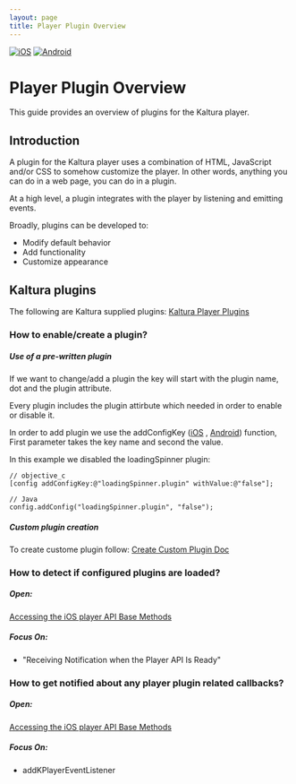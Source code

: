 ```yaml
---
layout: page
title: Player Plugin Overview
---
```


[![iOS](https://img.shields.io/badge/iOS-Supported-green.svg)](https://github.com/kaltura/player-sdk-native-ios)
[![Android](https://img.shields.io/badge/Android-Supported-green.svg)](https://github.com/kaltura/player-sdk-native-ios)

# Player Plugin Overview 

This guide provides an overview of plugins for the Kaltura player. 

## Introduction
A plugin for the Kaltura player uses a combination of HTML, JavaScript and/or CSS to somehow customize the player. In other words, anything you can do in a web page, you can do in a plugin.

At a high level, a plugin integrates with the player by listening and emitting events.

Broadly, plugins can be developed to:

* Modify default behavior
* Add functionality
* Customize appearance

## Kaltura plugins
The following are Kaltura supplied plugins:
[Kaltura Player Plugins](https://vpaas.kaltura.com/documentation/player-sdk/Player-Plugins-in-the-SDK-Supported-plugins#sthash.3a8Dft10.dpbs)

### How to enable/create a plugin?

##### Use of a pre-written plugin

If we want to change/add a plugin the key will start with the plugin name, dot and the plugin attribute.

Every plugin includes the plugin attirbute which needed in order to enable or disable it.

In order to add plugin we use the addConfigKey ([iOS](https://github.com/kaltura/player-sdk-native-ios/blob/master/KALTURAPlayerSDK/KPPlayerConfig.h#L57) , [Android](https://github.com/kaltura/player-sdk-native-android/blob/master/playerSDK/src/main/java/com/kaltura/playersdk/KPPlayerConfig.java#L86)) function, First parameter takes the key name and second the value.

In this example we disabled the loadingSpinner plugin:

```
// objective_c
[config addConfigKey:@"loadingSpinner.plugin" withValue:@"false"];
```
```
// Java
config.addConfig("loadingSpinner.plugin", "false");
```

##### Custom plugin creation

To create custome plugin follow:
[Create Custom Plugin Doc](https://vpaas.kaltura.com/documentation/media-player/Player-Plugins#sthash.gtmiiI7F.dpbs)

### How to detect if configured plugins are loaded?

##### Open:
[Accessing the iOS player API Base Methods](https://vpaas.kaltura.com/documentation/player-sdk/Kaltura-iOS-player-API-Base-Methods#sthash.ObDzzCgb.spB9h8rA.dpbs)

##### Focus On: 
* "Receiving Notification when the Player API Is Ready"

### How to get notified about any player plugin related callbacks?

##### Open:
[Accessing the iOS player API Base Methods](https://vpaas.kaltura.com/documentation/player-sdk/Kaltura-iOS-player-API-Base-Methods#sthash.ObDzzCgb.spB9h8rA.dpbs)

##### Focus On: 
* addKPlayerEventListener